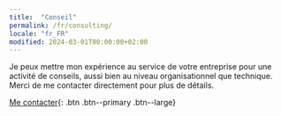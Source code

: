 ```yaml
---
title:  "Conseil"
permalink: /fr/consulting/
locale: "fr_FR"
modified: 2024-03-01T00:00:00+02:00
---
```


Je peux mettre mon expérience au service de votre entreprise pour une activité de conseils, aussi bien au niveau organisationnel que technique.
Merci de me contacter directement pour plus de détails.

[Me contacter](mailto:arnaud.decolasse@gmail.com){: .btn .btn--primary .btn--large}
